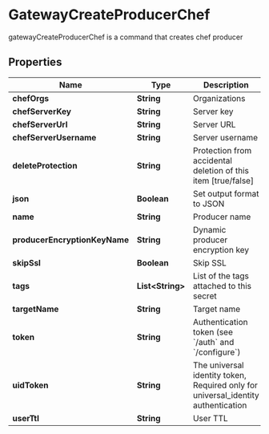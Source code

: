 

# GatewayCreateProducerChef

gatewayCreateProducerChef is a command that creates chef producer
## Properties

Name | Type | Description | Notes
------------ | ------------- | ------------- | -------------
**chefOrgs** | **String** | Organizations |  [optional]
**chefServerKey** | **String** | Server key |  [optional]
**chefServerUrl** | **String** | Server URL |  [optional]
**chefServerUsername** | **String** | Server username |  [optional]
**deleteProtection** | **String** | Protection from accidental deletion of this item [true/false] |  [optional]
**json** | **Boolean** | Set output format to JSON |  [optional]
**name** | **String** | Producer name | 
**producerEncryptionKeyName** | **String** | Dynamic producer encryption key |  [optional]
**skipSsl** | **Boolean** | Skip SSL |  [optional]
**tags** | **List&lt;String&gt;** | List of the tags attached to this secret |  [optional]
**targetName** | **String** | Target name |  [optional]
**token** | **String** | Authentication token (see &#x60;/auth&#x60; and &#x60;/configure&#x60;) |  [optional]
**uidToken** | **String** | The universal identity token, Required only for universal_identity authentication |  [optional]
**userTtl** | **String** | User TTL |  [optional]



